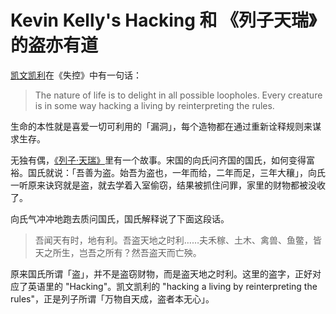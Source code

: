 # Kevin Kelly's Hacking 和 《列子天瑞》的盗亦有道


[凯文凯利](https://kk.org/)在《失控》中有一句话：

> The nature of life is to delight in all possible loopholes. Every  creature is in some way hacking a living by reinterpreting the rules.

生命的本性就是喜爱一切可利用的「漏洞」，每个造物都在通过重新诠释规则来谋求生存。

无独有偶，[《列子·天瑞》](https://baike.baidu.com/item/%E5%88%97%E5%AD%90%C2%B7%E5%A4%A9%E7%91%9E)里有一个故事。宋国的向氏问齐国的国氏，如何变得富裕。国氏就说：「吾善为盗。始吾为盗也，一年而给，二年而足，三年大穰」，向氏一听原来诀窍就是盗，就去学着入室偷窃，结果被抓住问罪，家里的财物都被没收了。

向氏气冲冲地跑去质问国氏，国氏解释说了下面这段话。

> 吾闻天有时，地有利。吾盗天地之时利……夫禾稼、土木、禽兽、鱼鳖，皆天之所生，岂吾之所有？然吾盗天而亡殃。

原来国氏所谓「盗」，并不是盗窃财物，而是盗天地之时利。这里的盗字，正好对应了英语里的 "Hacking"。凯文凯利的 "hacking a living by reinterpreting the rules"，正是列子所谓「万物自天成，盗者本无心」。


